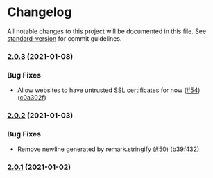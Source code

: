 # Changelog

All notable changes to this project will be documented in this file. See [standard-version](https://github.com/conventional-changelog/standard-version) for commit guidelines.

### [2.0.3](https://github.com/tmcw/linkrot/compare/v2.0.2...v2.0.3) (2021-01-08)


### Bug Fixes

* Allow websites to have untrusted SSL certificates for now ([#54](https://github.com/tmcw/linkrot/issues/54)) ([c0a302f](https://github.com/tmcw/linkrot/commit/c0a302f31a6638651a681dfb1a1f2422dea9df96))

### [2.0.2](https://github.com/tmcw/linkrot/compare/v2.0.1...v2.0.2) (2021-01-03)


### Bug Fixes

* Remove newline generated by remark.stringify ([#50](https://github.com/tmcw/linkrot/issues/50)) ([b39f432](https://github.com/tmcw/linkrot/commit/b39f4322d86539fc1435d3c7033b8d6ab5054a01))

### [2.0.1](https://github.com/tmcw/linkrot/compare/v2.0.0-beta.1...v2.0.1) (2021-01-02)
